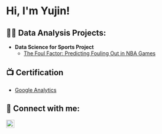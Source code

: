 <h1>Hi, I'm Yujin! 

<h2>👨‍💻 Data Analysis Projects:</h2>

- <b>Data Science for Sports Project</b>
  - [The Foul Factor: Predicting Fouling Out in NBA Games](https://github.com/heyeveim/NBA_foul_analysis/tree/main)

<h2>📺 Certification </h2>

- [Google Analytics](https://i.imgur.com/0XanIdy.png)

<h2> 🤳 Connect with me:</h2>

[<img align="left" alt="JoshMadakor | LinkedIn" width="22px" src="https://cdn.jsdelivr.net/npm/simple-icons@v3/icons/linkedin.svg" />][linkedin]


[linkedin]: https://www.linkedin.com/in/yujin-im/

<!--
**joshmadakor1/joshmadakor1** is a ✨ _special_ ✨ repository because its `README.md` (this file) appears on your GitHub profile.

Here are some ideas to get you started:

- 🔭 I’m currently working on ...
- 🌱 I’m currently learning ...
- 👯 I’m looking to collaborate on ...
- 🤔 I’m looking for help with ...
- 💬 Ask me about ...
- 📫 How to reach me: ...
- 😄 Pronouns: ...
- ⚡ Fun fact: ...
-->
